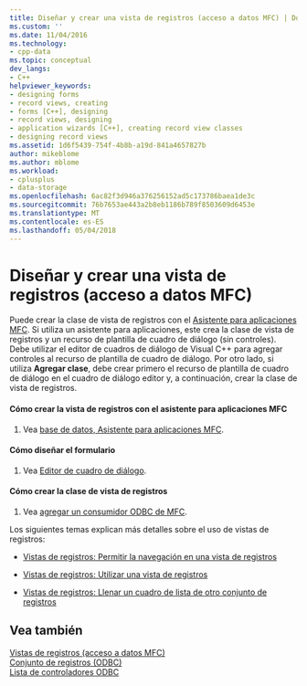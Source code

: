 ```yaml
---
title: Diseñar y crear una vista de registros (acceso a datos MFC) | Documentos de Microsoft
ms.custom: ''
ms.date: 11/04/2016
ms.technology:
- cpp-data
ms.topic: conceptual
dev_langs:
- C++
helpviewer_keywords:
- designing forms
- record views, creating
- forms [C++], designing
- record views, designing
- application wizards [C++], creating record view classes
- designing record views
ms.assetid: 1d6f5439-754f-4b8b-a19d-841a4657827b
author: mikeblome
ms.author: mblome
ms.workload:
- cplusplus
- data-storage
ms.openlocfilehash: 6ac82f3d946a376256152ad5c173786baea1de3c
ms.sourcegitcommit: 76b7653ae443a2b8eb1186b789f8503609d6453e
ms.translationtype: MT
ms.contentlocale: es-ES
ms.lasthandoff: 05/04/2018
---
```

# <a name="designing-and-creating-a-record-view--mfc-data-access"></a>Diseñar y crear una vista de registros (acceso a datos MFC)
Puede crear la clase de vista de registros con el [Asistente para aplicaciones MFC](../mfc/reference/database-support-mfc-application-wizard.md). Si utiliza un asistente para aplicaciones, este crea la clase de vista de registros y un recurso de plantilla de cuadro de diálogo (sin controles). Debe utilizar el editor de cuadros de diálogo de Visual C++ para agregar controles al recurso de plantilla de cuadro de diálogo. Por otro lado, si utiliza **Agregar clase**, debe crear primero el recurso de plantilla de cuadro de diálogo en el cuadro de diálogo editor y, a continuación, crear la clase de vista de registros.  
  
  
#### <a name="to-create-your-record-view-with-the-mfc-application-wizard"></a>Cómo crear la vista de registros con el asistente para aplicaciones MFC  
  
1.  Vea [base de datos, Asistente para aplicaciones MFC](../mfc/reference/database-support-mfc-application-wizard.md).  
  
#### <a name="to-design-your-form"></a>Cómo diseñar el formulario  
  
1.  Vea [Editor de cuadro de diálogo](../windows/dialog-editor.md).  
  
#### <a name="to-create-your-record-view-class"></a>Cómo crear la clase de vista de registros  
  
1.  Vea [agregar un consumidor ODBC de MFC](../mfc/reference/adding-an-mfc-odbc-consumer.md).  
  
 Los siguientes temas explican más detalles sobre el uso de vistas de registros:  
  
-   [Vistas de registros: Permitir la navegación en una vista de registros](../data/supporting-navigation-in-a-record-view-mfc-data-access.md)  
  
-   [Vistas de registros: Utilizar una vista de registros](../data/using-a-record-view-mfc-data-access.md)  
  
-   [Vistas de registros: Llenar un cuadro de lista de otro conjunto de registros](../data/filling-a-list-box-from-a-second-recordset-mfc-data-access.md)  
  
## <a name="see-also"></a>Vea también  
 [Vistas de registros (acceso a datos MFC)](../data/record-views-mfc-data-access.md)   
 [Conjunto de registros (ODBC)](../data/odbc/recordset-odbc.md)   
 [Lista de controladores ODBC](../data/odbc/odbc-driver-list.md)